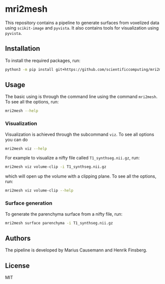 # mri2mesh

This repository contains a pipeline to generate surfaces from voxelized data using `scikit-image` and `pyvista`. It also contains tools for visualization using `pyvista`.

## Installation

To install the required packages, run:

```bash
python3 -m pip install git+https://github.com/scientificcomputing/mri2mesh.git
```

## Usage
The basic using is through the command line using the command `mri2mesh`. To see all the options, run:

```bash
mri2mesh --help
```

### Visualization
Visualization is achieved through the subcommand `viz`. To see all options you can do

```bash
mri2mesh viz --help
```

For example to visualize a nifty file called `T1_synthseg.nii.gz`, run:

```bash
mri2mesh viz volume-clip -i T1_synthseg.nii.gz
```
which will open up the volume with a clipping plane. To see all the options, run:

```bash
mri2mesh viz volume-clip --help
```

### Surface generation
To generate the parenchyma surface from a nifty file, run:

```bash
mri2mesh surface parenchyma -i T1_synthseg.nii.gz
```

## Authors
The pipeline is developed by Marius Causemann and Henrik Finsberg.


## License
MIT
